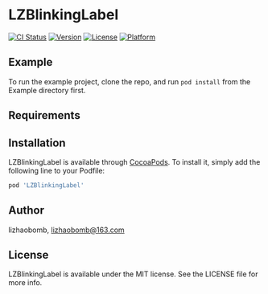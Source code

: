 # LZBlinkingLabel

[![CI Status](https://img.shields.io/travis/lizhaobomb/LZBlinkingLabel.svg?style=flat)](https://travis-ci.org/lizhaobomb/LZBlinkingLabel)
[![Version](https://img.shields.io/cocoapods/v/LZBlinkingLabel.svg?style=flat)](https://cocoapods.org/pods/LZBlinkingLabel)
[![License](https://img.shields.io/cocoapods/l/LZBlinkingLabel.svg?style=flat)](https://cocoapods.org/pods/LZBlinkingLabel)
[![Platform](https://img.shields.io/cocoapods/p/LZBlinkingLabel.svg?style=flat)](https://cocoapods.org/pods/LZBlinkingLabel)

## Example

To run the example project, clone the repo, and run `pod install` from the Example directory first.

## Requirements

## Installation

LZBlinkingLabel is available through [CocoaPods](https://cocoapods.org). To install
it, simply add the following line to your Podfile:

```ruby
pod 'LZBlinkingLabel'
```

## Author

lizhaobomb, lizhaobomb@163.com

## License

LZBlinkingLabel is available under the MIT license. See the LICENSE file for more info.
